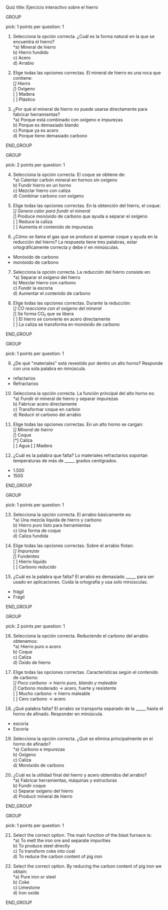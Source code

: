 Quiz title: Ejercicio interactivo sobre el hierro

GROUP

pick: 1
points per question: 1

1. Selecciona la opción correcta. ¿Cuál es la forma natural en la que se encuentra el hierro?  
*a) Mineral de hierro  
b) Hierro fundido  
c) Acero  
d) Arrabio  

2. Elige todas las opciones correctas. El mineral de hierro es una roca que contiene:  
[*] Hierro  
[*] Oxígeno  
[ ] Madera  
[ ] Plástico  

3. ¿Por qué el mineral de hierro no puede usarse directamente para fabricar herramientas?  
*a) Porque está combinado con oxígeno e impurezas  
b) Porque es demasiado blando  
c) Porque ya es acero  
d) Porque tiene demasiado carbono  

END_GROUP



GROUP

pick: 2
points per question: 1

4. Selecciona la opción correcta. El coque se obtiene de:  
*a) Calentar carbón mineral en hornos sin oxígeno  
b) Fundir hierro en un horno  
c) Mezclar hierro con caliza  
d) Combinar carbono con oxígeno  

5. Elige todas las opciones correctas. En la obtención del hierro, el coque:  
[*] Genera calor para fundir el mineral  
[*] Produce monóxido de carbono que ayuda a separar el oxígeno  
[ ] Reduce la caliza  
[ ] Aumenta el contenido de impurezas  

6. ¿Cómo se llama el gas que se produce al quemar coque y ayuda en la reducción del hierro? La respuesta tiene tres palabras, estar ortográficamente correcta y debe ir en minúsculas.
* Monóxido de carbono  
* monóxido de carbono  

7. Selecciona la opción correcta. La reducción del hierro consiste en:  
*a) Separar el oxígeno del hierro  
b) Mezclar hierro con carbono  
c) Fundir la escoria  
d) Aumentar el contenido de carbono  

8. Elige todas las opciones correctas. Durante la reducción:  
[*] CO reacciona con el oxígeno del mineral  
[*] Se forma CO₂ que se libera  
[ ] El hierro se convierte en acero directamente  
[ ] La caliza se transforma en monóxido de carbono  

END_GROUP



GROUP

pick: 1
points per question: 1

9. ¿De qué "materiales" está revestido por dentro un alto horno? Responde con una sola palabra en minúscula. 
* refactarios
* Refractarios

10. Selecciona la opción correcta. La función principal del alto horno es:  
*a) Fundir el mineral de hierro y separar impurezas  
b) Fabricar acero directamente  
c) Transformar coque en carbón  
d) Reducir el carbono del arrabio  

11. Elige todas las opciones correctas. En un alto horno se cargan:  
[*] Mineral de hierro  
[*] Coque  
[*] Caliza  
[ ] Agua
[ ] Madera

12. ¿Cuál es la palabra que falta? Lo materiales refractarios soportan temperaturas de más de _____ grados centígrados.  
* 1.500
* 1500

END_GROUP



GROUP

pick: 1
points per question: 1

13. Selecciona la opción correcta. El arrabio básicamente es:  
*a) Una mezcla líquida de hierro y carbono  
b) Hierro puro listo para herramientas  
c) Una forma de coque  
d) Caliza fundida  


14. Elige todas las opciones correctas. Sobre el arrabio flotan:  
[*] Impurezas  
[*] Fundentes  
[ ] Hierro líquido  
[ ] Carbono reducido  

15. ¿Cuál es la palabra que falta? El arrabio es demasiado _____ para ser usado en aplicaciones. Cuida la ortografía y usa solo minúsculas.
* frágil
* Frágil

END_GROUP



GROUP

pick: 2
points per question: 1

16. Selecciona la opción correcta. Reduciendo el carbono del arrabio obtenemos:  
*a) Hierro puro o acero  
b) Coque  
c) Caliza  
d) Óxido de hierro  

17. Elige todas las opciones correctas. Características según el contenido de carbono:  
[*] Poco carbono → hierro puro, blando y maleable  
[*] Carbono moderado → acero, fuerte y resistente  
[ ] Mucho carbono → hierro maleable  
[ ] Cero carbono → acero  

18. ¿Qué palabra falta? El arrabio se transporta separado de la _____ hasta el horno de afinado. Responder en minúscula.  
* escoria
* Escoria 

19. Selecciona la opción correcta. ¿Qué se elimina principalmente en el horno de afinado?  
*a) Carbono e impurezas  
b) Oxígeno  
c) Caliza  
d) Monóxido de carbono  

20. ¿Cuál es la utilidad final del hierro y acero obtenidos del arrabio?  
*a) Fabricar herramientas, máquinas y estructuras  
b) Fundir coque  
c) Separar oxígeno del hierro  
d) Producir mineral de hierro  

END_GROUP


GROUP

pick: 1
points per question: 1

21. Select the correct option. The main function of the blast furnace is:  
*a) To melt the iron ore and separate impurities  
b) To produce steel directly  
c) To transform coke into coal  
d) To reduce the carbon content of pig iron  


22. Select the correct option. By reducing the carbon content of pig iron we obtain:  
*a) Pure iron or steel  
b) Coke  
c) Limestone  
d) Iron oxide  

END_GROUP
